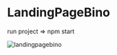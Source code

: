 # LandingPageBino
run project => npm start

![landingpagebino](https://i.ibb.co/mBy1bZ9/landingpagebino.png)
